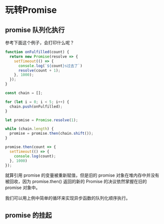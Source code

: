 # 玩转Promise

## promise 队列化执行

参考下面这个例子，会打印什么呢？

```js
function onFulfilled(count) {
  return new Promise(resolve => {
    setTimeout(() => {
      console.log(`${count}s过去了`)
      resolve(count + 1);
    }, 1000);
  });
}

const chain = [];

for (let i = 0; i < 5; i++) {
  chain.push(onFulfilled);
}

let promise = Promise.resolve(1);

while (chain.length) {
  promise = promise.then(chain.shift());
}

promise.then(count => {
  setTimeout(() => {
    console.log(count);
  }, 1000)
});
```

就算引用 promise 的变量被重新赋值，但是旧的 promise 对象在堆内存中并没有被回收，因为 promise.then() 返回的新的 Promise 的决议依然掌握在旧的 promise 对象中。

我们可以用上例中简单的循环来实现异步函数的队列化顺序执行。

## promise 的挂起


